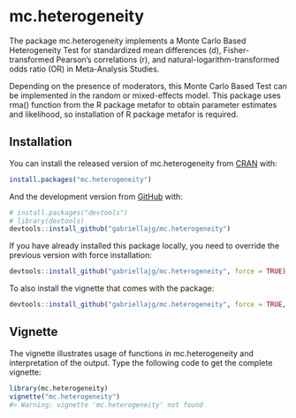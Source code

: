 
<!-- README.md is generated from README.Rmd. Please edit that file -->

# mc.heterogeneity

<!-- badges: start -->

<!-- badges: end -->

The package mc.heterogeneity implements a Monte Carlo Based
Heterogeneity Test for standardized mean differences (d),
Fisher-transformed Pearson’s correlations (r), and
natural-logarithm-transformed odds ratio (OR) in Meta-Analysis Studies.

Depending on the presence of moderators, this Monte Carlo Based Test can
be implemented in the random or mixed-effects model. This package uses
rma() function from the R package metafor to obtain parameter estimates
and likelihood, so installation of R package metafor is required.

## Installation

You can install the released version of mc.heterogeneity from
[CRAN](https://CRAN.R-project.org) with:

``` r
install.packages("mc.heterogeneity")
```

And the development version from
[GitHub](https://github.com/gabriellajg/mc.heterogeneity) with:

``` r
# install.packages("devtools")
# library(devtools)
devtools::install_github("gabriellajg/mc.heterogeneity")
```

If you have already installed this package locally, you need to override
the previous version with force installation:

``` r
devtools::install_github("gabriellajg/mc.heterogeneity", force = TRUE)
```

To also install the vignette that comes with the
package:

``` r
devtools::install_github("gabriellajg/mc.heterogeneity", force = TRUE, build_vignettes = TRUE)
```

## Vignette

The vignette illustrates usage of functions in mc.heterogeneity and
interpretation of the output. Type the following code to get the
complete vignette:

``` r
library(mc.heterogeneity)
vignette("mc.heterogeneity")
#> Warning: vignette 'mc.heterogeneity' not found
```
